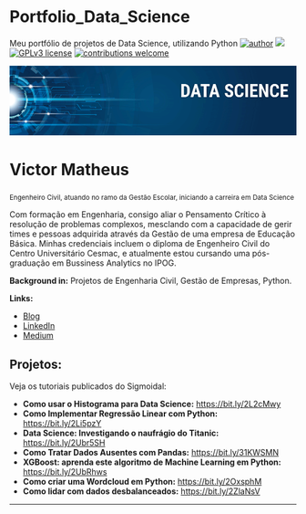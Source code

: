 # Portfolio_Data_Science
Meu portfólio de projetos de Data Science, utilizando Python
[![author](https://img.shields.io/badge/author-carlosfab-red.svg)](https://www.linkedin.com/in/carlosfab) [![](https://img.shields.io/badge/python-3.7+-blue.svg)](https://www.python.org/downloads/release/python-365/) [![GPLv3 license](https://img.shields.io/badge/License-GPLv3-blue.svg)](http://perso.crans.org/besson/LICENSE.html) [![contributions welcome](https://img.shields.io/badge/contributions-welcome-brightgreen.svg?style=flat)](https://github.com/carlosfab/data_science/issues)

<p align="center">
  <img src="banner.png" >
</p>

# Victor Matheus
<sub>Engenheiro Civil, atuando no ramo da Gestão Escolar, iniciando a carreira em Data Science</sub>

Com formação em Engenharia, consigo aliar o Pensamento Crítico à resolução de problemas complexos, mesclando com a capacidade de gerir times e pessoas adquirida através da Gestão de uma empresa de Educação Básica.
Minhas credenciais incluem o diploma de Engenheiro Civil do Centro Universitário Cesmac, e atualmente estou cursando uma pós-graduação em Bussiness Analytics no IPOG.

**Background in:** Projetos de Engenharia Civil, Gestão de Empresas, Python.

**Links:**
* [Blog](http://sigmoidal.ai)
* [LinkedIn](https://www.linkedin.com/in/carlosfab)
* [Medium](https://www.medium.com)


## Projetos:
Veja os tutoriais publicados do Sigmoidal:

* **Como usar o Histograma para Data Science:** https://bit.ly/2L2cMwy
* **Como Implementar Regressão Linear com Python:** https://bit.ly/2Li5pzY
* **Data Science: Investigando o naufrágio do Titanic:** https://bit.ly/2Ubr5SH
* **Como Tratar Dados Ausentes com Pandas:** https://bit.ly/31KWSMN
* **XGBoost: aprenda este algoritmo de Machine Learning em Python:** https://bit.ly/2UbRhws
* **Como criar uma Wordcloud em Python:** https://bit.ly/2OxsphM
* **Como lidar com dados desbalanceados:** https://bit.ly/2ZlaNsV

---
